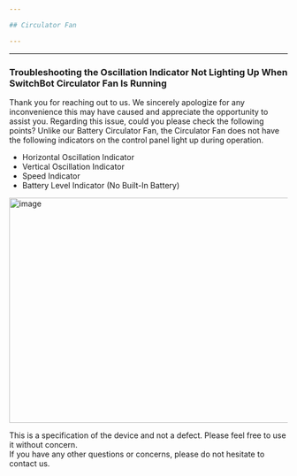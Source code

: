 ```yaml
---

## Circulator Fan

---
```


---
### Troubleshooting the Oscillation Indicator Not Lighting Up When SwitchBot Circulator Fan Is Running

Thank you for reaching out to us. We sincerely apologize for any inconvenience this may have caused and appreciate the opportunity to assist you.
Regarding this issue, could you please check the following points?
Unlike our Battery Circulator Fan, the Circulator Fan does not have the following indicators on the control panel light up during operation.
- Horizontal Oscillation Indicator
- Vertical Oscillation Indicator
- Speed Indicator
- Battery Level Indicator (No Built-In Battery)

<img width="1015" height="407" alt="image" src="https://github.com/user-attachments/assets/87be1fb3-236d-42f5-8ee7-464fd6ae34af" />

This is a specification of the device and not a defect. Please feel free to use it without concern.  
If you have any other questions or concerns, please do not hesitate to contact us.

